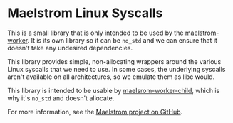 # Maelstrom Linux Syscalls

This is a small library that is only intended to be used by the
[maelstrom-worker](../maelstrom-worker). It is its own library so it can
be `no_std` and we can ensure that it doesn't take any undesired dependencies.

This library provides simple, non-allocating wrappers around the various Linux
syscalls that we need to use. In some cases, the underlying syscalls aren't
available on all architectures, so we emulate them as libc would.

This library is intended to be usable by
[maelsrom-worker-child](../maelstrom-worker-child), which is why it's `no_std`
and doesn't allocate.

For more information, see the [Maelstrom project on
GitHub](https://github.com/maelstrom-software/maelstrom).
